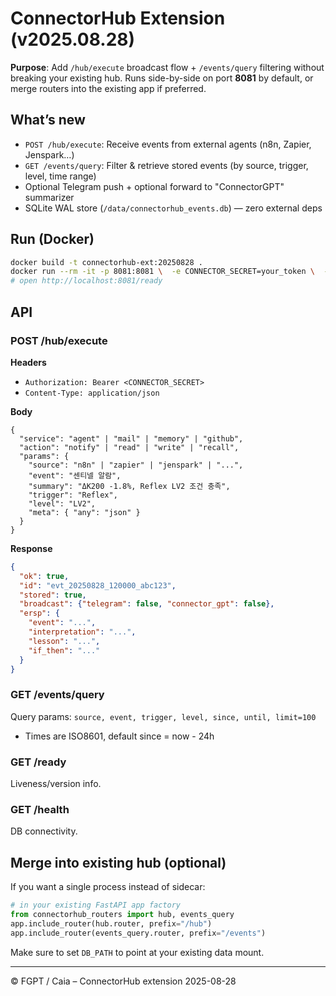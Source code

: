 # ConnectorHub Extension (v2025.08.28)

**Purpose**: Add `/hub/execute` broadcast flow + `/events/query` filtering without breaking your existing hub.
Runs side-by-side on port **8081** by default, or merge routers into the existing app if preferred.

## What’s new
- `POST /hub/execute`: Receive events from external agents (n8n, Zapier, Jenspark…)
- `GET /events/query`: Filter & retrieve stored events (by source, trigger, level, time range)
- Optional Telegram push + optional forward to "ConnectorGPT" summarizer
- SQLite WAL store (`/data/connectorhub_events.db`) — zero external deps

## Run (Docker)
```bash
docker build -t connectorhub-ext:20250828 .
docker run --rm -it -p 8081:8081 \  -e CONNECTOR_SECRET=your_token \  -e DB_PATH=/data/connectorhub_events.db \  -e PORT=8081 \  -v $(pwd)/data:/data connectorhub-ext:20250828
# open http://localhost:8081/ready
```

## API
### POST /hub/execute
**Headers**
- `Authorization: Bearer <CONNECTOR_SECRET>`
- `Content-Type: application/json`

**Body**
```jsonc
{
  "service": "agent" | "mail" | "memory" | "github",
  "action": "notify" | "read" | "write" | "recall",
  "params": {
    "source": "n8n" | "zapier" | "jenspark" | "...",
    "event": "센티넬 알람",
    "summary": "ΔK200 -1.8%, Reflex LV2 조건 충족",
    "trigger": "Reflex",
    "level": "LV2",
    "meta": { "any": "json" }
  }
}
```

**Response**
```json
{
  "ok": true,
  "id": "evt_20250828_120000_abc123",
  "stored": true,
  "broadcast": {"telegram": false, "connector_gpt": false},
  "ersp": {
    "event": "...",
    "interpretation": "...",
    "lesson": "...",
    "if_then": "..."
  }
}
```

### GET /events/query
Query params: `source, event, trigger, level, since, until, limit=100`
- Times are ISO8601, default since = now - 24h

### GET /ready
Liveness/version info.

### GET /health
DB connectivity.

## Merge into existing hub (optional)
If you want a single process instead of sidecar:
```python
# in your existing FastAPI app factory
from connectorhub_routers import hub, events_query
app.include_router(hub.router, prefix="/hub")
app.include_router(events_query.router, prefix="/events")
```
Make sure to set `DB_PATH` to point at your existing data mount.

---
© FGPT / Caia – ConnectorHub extension 2025-08-28
